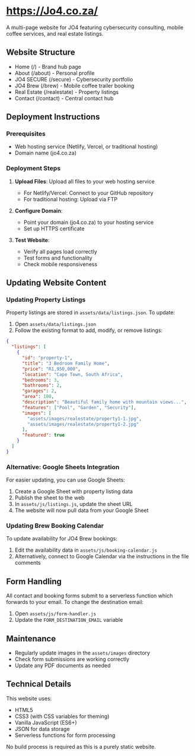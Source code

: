# https://Jo4.co.za/

A multi-page website for JO4 featuring cybersecurity consulting, mobile coffee services, and real estate listings.

## Website Structure

- Home (/) - Brand hub page
- About (/about) - Personal profile
- JO4 SECURE (/secure) - Cybersecurity portfolio
- JO4 Brew (/brew) - Mobile coffee trailer booking
- Real Estate (/realestate) - Property listings
- Contact (/contact) - Central contact hub

## Deployment Instructions

### Prerequisites

- Web hosting service (Netlify, Vercel, or traditional hosting)
- Domain name (jo4.co.za)

### Deployment Steps

1. **Upload Files**: Upload all files to your web hosting service
   - For Netlify/Vercel: Connect to your GitHub repository
   - For traditional hosting: Upload via FTP

2. **Configure Domain**:
   - Point your domain (jo4.co.za) to your hosting service
   - Set up HTTPS certificate

3. **Test Website**:
   - Verify all pages load correctly
   - Test forms and functionality
   - Check mobile responsiveness

## Updating Website Content

### Updating Property Listings

Property listings are stored in `assets/data/listings.json`. To update:

1. Open `assets/data/listings.json`
2. Follow the existing format to add, modify, or remove listings:

```json
{
  "listings": [
    {
      "id": "property-1",
      "title": "3 Bedroom Family Home",
      "price": "R1,950,000",
      "location": "Cape Town, South Africa",
      "bedrooms": 3,
      "bathrooms": 2,
      "garages": 2,
      "area": 180,
      "description": "Beautiful family home with mountain views...",
      "features": ["Pool", "Garden", "Security"],
      "images": [
        "assets/images/realestate/property1-1.jpg",
        "assets/images/realestate/property1-2.jpg"
      ],
      "featured": true
    }
  ]
}
```

### Alternative: Google Sheets Integration

For easier updating, you can use Google Sheets:

1. Create a Google Sheet with property listing data
2. Publish the sheet to the web
3. In `assets/js/listings.js`, update the sheet URL
4. The website will now pull data from your Google Sheet

### Updating Brew Booking Calendar

To update availability for JO4 Brew bookings:

1. Edit the availability data in `assets/js/booking-calendar.js`
2. Alternatively, connect to Google Calendar via the instructions in the file comments

## Form Handling

All contact and booking forms submit to a serverless function which forwards to your email. To change the destination email:

1. Open `assets/js/form-handler.js`
2. Update the `FORM_DESTINATION_EMAIL` variable

## Maintenance

- Regularly update images in the `assets/images` directory
- Check form submissions are working correctly
- Update any PDF documents as needed

## Technical Details

This website uses:
- HTML5
- CSS3 (with CSS variables for theming)
- Vanilla JavaScript (ES6+)
- JSON for data storage
- Serverless functions for form processing

No build process is required as this is a purely static website.
